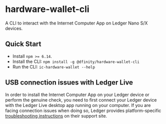 # hardware-wallet-cli

A CLI to interact with the Internet Computer App on Ledger Nano S/X devices.

## Quick Start

* Install `npm >= 6.14`.
* Install the CLI: `npm install -g @dfinity/hardware-wallet-cli`
* Run the CLI: `ic-hardware-wallet --help`

## USB connection issues with Ledger Live

In order to install the Internet Computer App on your Ledger device or perform
the genuine check, you need to first connect your Ledger device with the Ledger
Live desktop app running on your computer. If you are facing connection issues
when doing so, Ledger provides platform-specific
[troubleshooting instructions](https://support.ledger.com/hc/en-us/articles/115005165269-Fix-USB-connection-issues-with-Ledger-Live?support=true)
on their support site.
